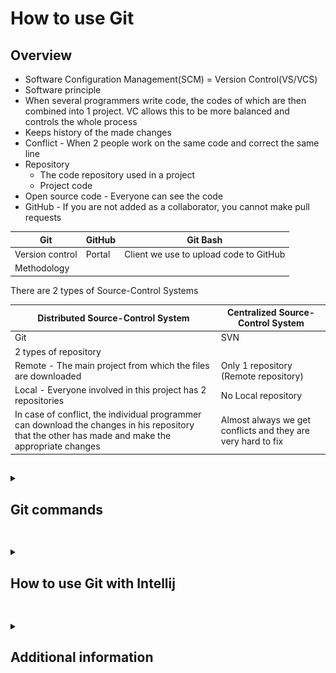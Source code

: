 # How to use Git


## Overview

- Software Configuration Management(SCM) = Version Control(VS/VCS)
- Software principle
- When several programmers write code, the codes of which are then combined into 1 project. VC allows this to be more balanced and controls the whole process
- Keeps history of the made changes
- Conflict - When 2 people work on the same code and correct the same line
- Repository
  - The code repository used in a project
  - Project code    
- Open source code - Everyone can see the code
- GitHub - If you are not added as a collaborator, you cannot make pull requests

| Git        | GitHub  | Git Bash |
| ---------- | ------- | -------- |
| Version control | Portal | Client we use to upload code to GitHub |
| Methodology | | |


There are 2 types of Source-Control Systems 

| Distributed Source-Control System | Centralized Source-Control System |
| --------------------------------- | --------------------------------- |
| Git | SVN |
| 2 types of repository | |
| Remote - The main project from which the files are downloaded | Only 1 repository (Remote repository) |
| Local - Everyone involved in this project has 2 repositories | No Local repository |
| In case of conflict, the individual programmer can download the changes in his repository that the other has made and make the appropriate changes | Almost always we get conflicts and they are very hard to fix |






##

<details>
<summary><h2>Git commands</h2></summary>
<br>

Before following the below commands you would need to set Git with your GitHub profile. You can check [here](https://docs.github.com/en/get-started/getting-started-with-git/setting-your-username-in-git) how to do it.

1. Create a folder on your Desktop named "test"<br>
   Open `Git Bash` on your Desktop and create folder `test` with the `mkdir test` command.
   ![step_1](git-commands/step_1.png)
2. Move to the `test` folder
   ```
   cd test
   ```
   ![step_2](git-commands/step_2.png)
3. In the Git console write the command
   ```
   git init
   ```
   This command initializes a new, empty repository. Git creates a new `.git` directory in your project. Using the `ls -a` command we can see the mentioned directory.
   ![step_3](git-commands/step_3.png)
4. Use the `clear` command to clear the console
5. Create `file-1.txt` in the `test` folder 
   ```
   touch file-1.txt
   ```
   ![step_5](git-commands/step_5.png)
6. Check the status of your Working directory
   ```
   git status
   ```
   ![step_6](git-commands/step_6.png)
   From the result, it can be seen that you don't have any commits and have 1 untracked file.
7. Move the file to the Staging area
   ```
   git add file-1.txt
   ```
8. Check the status
   ![step_8](git-commands/step_8.png)

9. Commit the changes to you Local repository
   ```
   git commit -m"[Message]"
   ```
   ```
   git commit -m"Created file-1.txt"
   ```
   ![step_9](git-commands/step_9.png)
10. Check the status
    ![step_10](git-commands/step_10.png)
    When you see the above message, that means you are ready to the push the changes and add them to the Remote repository.
11. Add some text to file-1.txt
    ```
    echo "Sofia" >> file-1.txt
    ```
12. Check the status
    ![step_12](git-commands/step_12.png)
    From the above message you can either prepare your changes for commit or discard the changes you have made.
    If you want to restore the previous state of the file you have to use:
    ```
    git restore file-1.txt
    ```
    If you want to keep the changes you made and prepare them for commit you have to use:
    ```
    git add file-1.txt
    ```
    With this command you can add 1 file at a time, but what if you have multiple...
13. Add 2 more files to the "test" folder
    ```
    touch file-2.txt
    touch file-3.txt
    ```
14. Check the status
    ```
    git status
    ```
    ![step_14](git-commands/step_14.png)
15. Add all files at once
    ```
    git add .
    ```
    ![step_15](git-commands/step_15.png)
16. Check the status
    ![step_16](git-commands/step_16.png)
17. Commit the changes
    ```
    git commit -m"Added 2 new files and changed file-1.txt"
    ```
18. Check the status
    ![step_18](git-commands/step_18.png)
19. Remove file-3.txt
    ```
    rm -i file-3.txt
    ```
    Since you are using `-i`, you will be asked whether you want this file to be deleted. 
    ![step_19](git-commands/step_19.png)
20. Check the status
    ![step_20](git-commands/step_20.png)
21. Prepare everything for commit and check the status
    ```
    git add .
    git status
    ```
    ![step_21](git-commands/step_21.png)
22. Commit
    ```
    git commit -m "Deleted file-3.txt"
    ```
    ![step_22](git-commands/step_22.png)
23. Check the history of your commits
    ```
    git log
    ```
    ![step_23](git-commands/step_23.png)
24. Connect your Local repository with the one in GitHub




<br>

25. Connect your Local repository with the one in GitHub
    
    You need a repository in your GitHub. To create one follow the steps below:

    Step 1
    
    <kbd> ![25-1](git-commands/gc-25-1.png) </kbd>

    Step 2
    
    <kbd> ![25-2](git-commands/gc-25-2.png) </kbd>

    Step 3

    <kbd> ![25-3](git-commands/gc-25-3.png) </kbd>

    Copy the URL of the repository and use the following command:
    ```
    git remote add origin [URL]
    ```
    ```
    git remote add origin https://github.com/DenisBuserski/test
    ```
    ![25-4](git-commands/gc-25-4.png)

    Move to your main branch:
    ```
    git checkout -b main
    ```
    ![25-5](git-commands/gc-25-5.png)

    Fetch the data from it:
    ```
    git fetch origin main
    ```
    ![25-6](git-commands/gc-25-6.png)

    Rebase:
    ```
    git rebase origin/main
    ```
    ![25-7](git-commands/gc-25-7.png)

    Push your changes:
    ```
    git push -u origin main
    ```
    ![25-8](git-commands/gc-25-8.png)

    After that you will see "file-1.txt" and "file-2.txt" in your GitHub repository.

26. There was a change in file-2.txt, which was not done by you. In this case you would need to take those changes on your side.

    Modify file-2.txt directly from GitHub. Follow bellow to see how:

    <kbd> ![gc-26-1](git-commands/gc-26-1.png) </kbd>

    <kbd> ![gc-26-2](git-commands/gc-26-2.png) </kbd>

    <kbd> ![gc-26-3](git-commands/gc-26-3.png) </kbd>

    After the file was changed you will pull those changes on your side:
    ```
    git pull
    ```
    This command takes the latest changes.
    
    ![gc-26-4](git-commands/gc-26-4.png)

    Now when you have pulled the changes. You can check if file-2.txt is changed on your side:
    ```
    cat file-2.txt
    ```
    ![gc-26-5](git-commands/gc-26-5.png)

27. Modify file-2.txt from GitHub and use: 
    ```
    git fetch
    ```
    Now you wil see what the difference between "pull" and "fetch" is.

    ![gc-27-1](git-commands/gc-27-1.png)

    ```
    git diff main..origin/main
    ```
    ![gc-27-2](git-commands/gc-27-2.png)

    You can see what changes were made to the file, before you pull those changes on your Local repository.

    ```
    git pull
    ```
    ![gc-27-3](git-commands/gc-27-3.png)

    ```
    git status
    ```
    ![gc-27-4](git-commands/gc-27-4.png)

28. What if you don't have the repository on your machine?
    Create a new folder on your Desktop named "Projects", right click on it "Open Git Bash here".
    ```
    git clone [URL]
    ```
    ```
    git clone https://github.com/DenisBuserski/test
    ```
    ![gc-28](git-commands/gc-28.png)



<h3> You can check here a grafical explanation of some of the commands we used. </h3>

<kbd> ![0](git-commands/git-simple-workflow.png) </kbd>
    
</details>


##

<details>
<summary><h2>How to use Git with Intellij</h2></summary>
<br>

Create a new repository on GitHub

<kbd> ![p-1](git-with-intellij/p-1.png) </kbd>

Create a new project in IntelliJ

![p-2](git-with-intellij/p-2.png) 

Select "Terminal"

![p-3](git-with-intellij/p-3.png) 

![p-4](git-with-intellij/p-4.png) 

Following you already know the Git commands:

![p-5](git-with-intellij/p-5.png) 

![p-6](git-with-intellij/p-6.png) 

![p-7](git-with-intellij/p-7.png) 

![p-8](git-with-intellij/p-8.png) 

Someone made some changes... Lets see them... 

![p-9](git-with-intellij/p-9.png) 

You don't have this project on our PC...

<kbd> ![p-10](git-with-intellij/p-10.png) </kbd>

<kbd> ![p-11](git-with-intellij/p-11.png) </kbd>

![p-12](git-with-intellij/p-12.png) 

![p-13](git-with-intellij/p-13.png) 

</details>


##

<details>
<summary><h2>Additional information</h2></summary>
<br>

TEST

</details>


